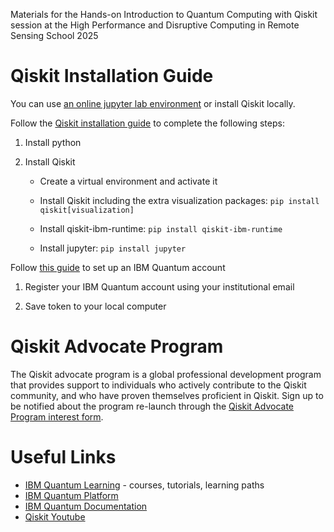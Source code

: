 Materials for the Hands-on Introduction to Quantum Computing with Qiskit session at the High Performance and Disruptive Computing in Remote Sensing School 2025


# Qiskit Installation Guide

You can use [an online jupyter lab environment](https://quantum.cloud.ibm.com/docs/en/guides/online-lab-environments) or install Qiskit locally.



Follow the [Qiskit installation guide](https://docs.quantum.ibm.com/guides/install-qiskit) to complete the following steps:

1. Install python

2. Install Qiskit

	- Create a virtual environment and activate it

	- Install Qiskit including the extra visualization packages: `pip install qiskit[visualization]`

	- Install qiskit-ibm-runtime: `pip install qiskit-ibm-runtime`

	- Install jupyter: `pip install jupyter`



Follow [this guide](https://docs.quantum.ibm.com/guides/setup-channel) to set up an IBM Quantum account

1. Register your IBM Quantum account using your institutional email

2. Save token to your local computer

# Qiskit Advocate Program 

The Qiskit advocate program is a global professional development program that provides support to individuals who actively contribute to the Qiskit community, and who have proven themselves proficient in Qiskit. Sign up to be notified about the program re-launch through the [Qiskit Advocate Program interest form](https://ibm.biz/BdabBw).


# Useful Links 

- [IBM Quantum Learning](https://learning.quantum.ibm.com/) - courses, tutorials, learning paths
- [IBM Quantum Platform](https://quantum.ibm.com/)
- [IBM Quantum Documentation](https://docs.quantum.ibm.com)
- [Qiskit Youtube](https://www.youtube.com/@qiskit)




